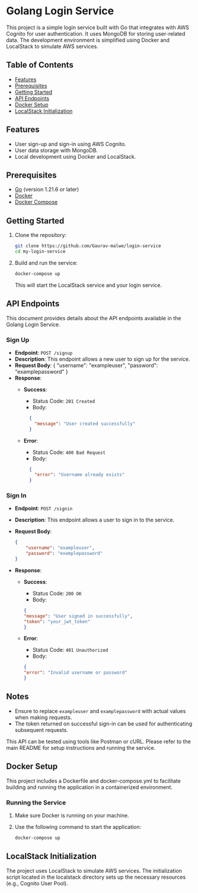 # Golang Login Service

This project is a simple login service built with Go that integrates with AWS Cognito for user authentication. It uses MongoDB for storing user-related data. The development environment is simplified using Docker and LocalStack to simulate AWS services.

## Table of Contents

- [Features](#features)
- [Prerequisites](#prerequisites)
- [Getting Started](#getting-started)
- [API Endpoints](#api-endpoints)
- [Docker Setup](#docker-setup)
- [LocalStack Initialization](#localstack-initialization)

## Features

- User sign-up and sign-in using AWS Cognito.
- User data storage with MongoDB.
- Local development using Docker and LocalStack.

## Prerequisites

- [Go](https://golang.org/doc/install) (version 1.21.6 or later)
- [Docker](https://docs.docker.com/get-docker/)
- [Docker Compose](https://docs.docker.com/compose/install/)

## Getting Started

1. Clone the repository:

    ```bash
    git clone https://github.com/Gaurav-malwe/login-service
    cd my-login-service
    ```

2. Build and run the service:

    ```bash
    docker-compose up
    ```

    This will start the LocalStack service and your login service.

## API Endpoints

This document provides details about the API endpoints available in the Golang Login Service.

### Sign Up

- **Endpoint**: `POST /signup`
- **Description**: This endpoint allows a new user to sign up for the service.
- **Request Body**:
  {
    "username": "exampleuser",
    "password": "examplepassword"
  }
- **Response**:
  - **Success**:
    - Status Code: `201 Created`
    - Body:

    ```json
      {
        "message": "User created successfully"
      }
    ```

  - **Error**:
    - Status Code: `400 Bad Request`
    - Body:

    ```json
      {
        "error": "Username already exists"
      }
    ```

### Sign In

- **Endpoint**: `POST /signin`
- **Description**: This endpoint allows a user to sign in to the service.
- **Request Body**:

    ```json
    {
        "username": "exampleuser",
        "password": "examplepassword"
    }
    ```

- **Response**:
  - **Success**:
    - Status Code: `200 OK`
    - Body:

    ```json
    {
    "message": "User signed in successfully",
    "token": "your_jwt_token"
    }
    ```

  - **Error**:
    - Status Code: `401 Unauthorized`
    - Body:

    ```json
    {
    "error": "Invalid username or password"
    }
    ```

## Notes

- Ensure to replace `exampleuser` and `examplepassword` with actual values when making requests.
- The token returned on successful sign-in can be used for authenticating subsequent requests.

This API can be tested using tools like Postman or cURL. Please refer to the main README for setup instructions and running the service.

## Docker Setup

This project includes a Dockerfile and docker-compose.yml to facilitate building and running the application in a containerized environment.

### Running the Service

1. Make sure Docker is running on your machine.
2. Use the following command to start the application:

    ```bash
    docker-compose up
    ```

## LocalStack Initialization

The project uses LocalStack to simulate AWS services. The initialization script located in the localstack directory sets up the necessary resources (e.g., Cognito User Pool).
